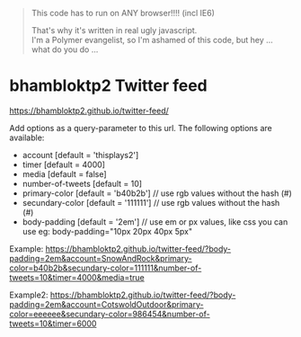 > This code has to run on ANY browser!!!! (incl IE6)  
>
> That's why it's written in real ugly javascript.  
> I'm a Polymer evangelist, so I'm ashamed of this code, but hey ... what do you do ...

# bhambloktp2 Twitter feed
https://bhambloktp2.github.io/twitter-feed/

Add options as a query-parameter to this url.
The following options are available:

  - account [default = 'thisplays2']
  - timer [default = 4000]
  - media [default = false]
  - number-of-tweets [default = 10]
  - primary-color [default = 'b40b2b'] // use rgb values without the hash (#)
  - secundary-color [default = '111111'] // use rgb values without the hash (#)
  - body-padding [default = '2em']   // use em or px values, like css you can use eg: body-padding="10px 20px 40px 5px"


Example: https://bhambloktp2.github.io/twitter-feed/?body-padding=2em&account=SnowAndRock&primary-color=b40b2b&secundary-color=111111&number-of-tweets=10&timer=4000&media=true


Example2: https://bhambloktp2.github.io/twitter-feed/?body-padding=2em&account=CotswoldOutdoor&primary-color=eeeeee&secundary-color=986454&number-of-tweets=10&timer=6000